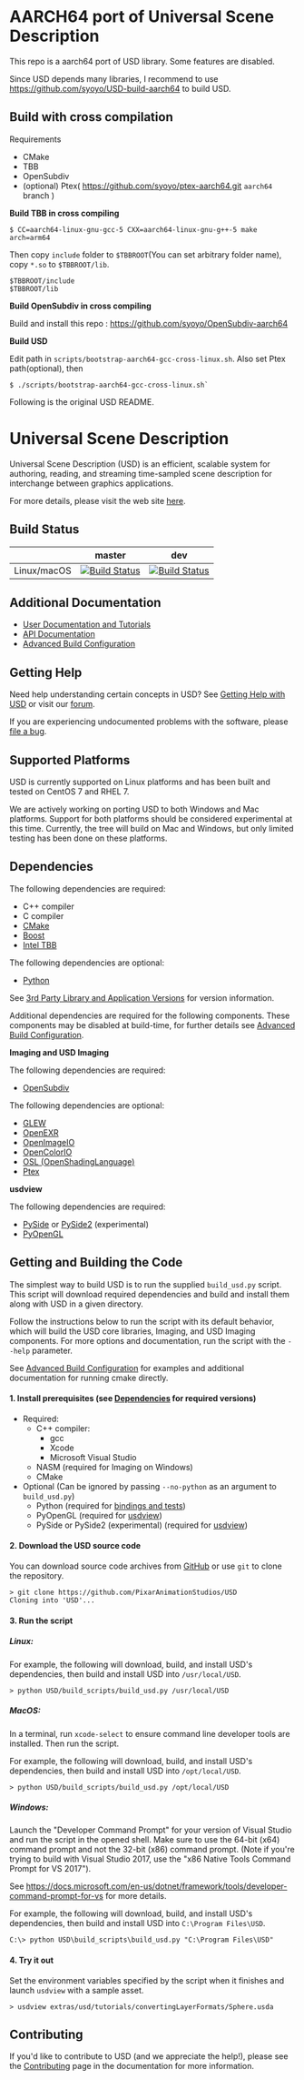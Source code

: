 AARCH64 port of Universal Scene Description
===========================================

This repo is a aarch64 port of USD library.
Some features are disabled.

Since USD depends many libraries, I recommend to use https://github.com/syoyo/USD-build-aarch64 to build USD.

Build with cross compilation
----------------------------

Requirements

* CMake
* TBB
* OpenSubdiv
* (optional) Ptex( https://github.com/syoyo/ptex-aarch64.git `aarch64` branch )


**Build TBB in cross compiling**

```
$ CC=aarch64-linux-gnu-gcc-5 CXX=aarch64-linux-gnu-g++-5 make arch=arm64
```

Then copy `include` folder to `$TBBROOT`(You can set arbitrary folder name), copy `*.so` to `$TBBROOT/lib`.

```
$TBBROOT/include
$TBBROOT/lib
```

**Build OpenSubdiv in cross compiling**

Build and install this repo : https://github.com/syoyo/OpenSubdiv-aarch64

**Build USD**

Edit path in `scripts/bootstrap-aarch64-gcc-cross-linux.sh`.
Also set Ptex path(optional), then

```
$ ./scripts/bootstrap-aarch64-gcc-cross-linux.sh`
```


Following is the original USD README.


Universal Scene Description
===========================

Universal Scene Description (USD) is an efficient, scalable system for
authoring, reading, and streaming time-sampled scene description for
interchange between graphics applications.

For more details, please visit the web site [here](http://openusd.org).

Build Status
------------

|       | master | dev |
| ----- | ------ | --- |
| Linux/macOS | [![Build Status](https://travis-ci.com/PixarAnimationStudios/USD.svg?branch=master)](https://travis-ci.com/PixarAnimationStudios/USD) | [![Build Status](https://travis-ci.com/PixarAnimationStudios/USD.svg?branch=dev)](https://travis-ci.com/PixarAnimationStudios/USD) |

Additional Documentation
------------------------

* [User Documentation and Tutorials](http://openusd.org/docs/index.html)
* [API Documentation](http://openusd.org/docs/api/index.html)
* [Advanced Build Configuration](BUILDING.md)

Getting Help
------------

Need help understanding certain concepts in USD? See
[Getting Help with USD](http://openusd.org/docs/Getting-Help-with-USD.html) or
visit our [forum](https://groups.google.com/forum/#!forum/usd-interest).

If you are experiencing undocumented problems with the software, please
[file a bug](https://github.com/PixarAnimationStudios/USD/issues/new).

Supported Platforms
-------------------

USD is currently supported on Linux platforms and has been built and tested
on CentOS 7 and RHEL 7.

We are actively working on porting USD to both Windows and Mac platforms.
Support for both platforms should be considered experimental at this time.
Currently, the tree will build on Mac and Windows, but only limited testing
has been done on these platforms.

Dependencies
------------

The following dependencies are required:
 - C++ compiler
 - C compiler
 - [CMake](https://cmake.org/documentation/)
 - [Boost](https://boost.org)
 - [Intel TBB](https://www.threadingbuildingblocks.org/)

The following dependencies are optional:
 - [Python](https://python.org)

See [3rd Party Library and Application Versions](VERSIONS.md) for version information.

Additional dependencies are required for the following components. These 
components may be disabled at build-time, for further details see
[Advanced Build Configuration](BUILDING.md).

**Imaging and USD Imaging**

The following dependencies are required:
 - [OpenSubdiv](https://github.com/PixarAnimationStudios/OpenSubdiv)

The following dependencies are optional:

 - [GLEW](http://glew.sourceforge.net/)
 - [OpenEXR](http://www.openexr.com)
 - [OpenImageIO](https://sites.google.com/site/openimageio/home)
 - [OpenColorIO](http://opencolorio.org/)
 - [OSL (OpenShadingLanguage)](https://github.com/imageworks/OpenShadingLanguage)
 - [Ptex](http://ptex.us/)                          

**usdview**

The following dependencies are required:

 - [PySide](http://wiki.qt.io/PySide) or [PySide2](http://wiki.qt.io/PySide2) (experimental)
 - [PyOpenGL](https://pypi.python.org/pypi/PyOpenGL/)

Getting and Building the Code
-----------------------------

The simplest way to build USD is to run the supplied ```build_usd.py```
script. This script will download required dependencies and build
and install them along with USD in a given directory.

Follow the instructions below to run the script with its default behavior,
which will build the USD core libraries, Imaging, and USD Imaging components.
For more options and documentation, run the script with the ```--help```
parameter.

See [Advanced Build Configuration](BUILDING.md) for examples and
additional documentation for running cmake directly.

#### 1. Install prerequisites (see [Dependencies](#dependencies) for required versions)

- Required:
    - C++ compiler:
        - gcc
        - Xcode
        - Microsoft Visual Studio
    - NASM (required for Imaging on Windows)
    - CMake
- Optional (Can be ignored by passing `--no-python` as an argument to `build_usd.py`)
    - Python (required for [bindings and tests](BUILDING.md#python))
    - PyOpenGL (required for [usdview](BUILDING.md#usd-imaging))
    - PySide or PySide2 (experimental) (required for [usdview](BUILDING.md#usd-imaging))

#### 2. Download the USD source code

You can download source code archives from [GitHub](https://www.github.com/PixarAnimationStudios/USD) or use ```git``` to clone the repository.

```
> git clone https://github.com/PixarAnimationStudios/USD
Cloning into 'USD'...
```

#### 3. Run the script

##### Linux:

For example, the following will download, build, and install USD's dependencies,
then build and install USD into ```/usr/local/USD```.

```
> python USD/build_scripts/build_usd.py /usr/local/USD
```

##### MacOS:

In a terminal, run ```xcode-select``` to ensure command line developer tools are
installed. Then run the script.

For example, the following will download, build, and install USD's dependencies,
then build and install USD into ```/opt/local/USD```.

```
> python USD/build_scripts/build_usd.py /opt/local/USD
```

##### Windows:

Launch the "Developer Command Prompt" for your version of Visual Studio and
run the script in the opened shell. Make sure to use the 64-bit (x64) command
prompt and not the 32-bit (x86) command prompt.  (Note if you're trying to
build with Visual Studio 2017, use the "x86 Native Tools Command Prompt for VS
2017").

See https://docs.microsoft.com/en-us/dotnet/framework/tools/developer-command-prompt-for-vs for more details.

For example, the following will download, build, and install USD's dependencies,
then build and install USD into ```C:\Program Files\USD```.

```
C:\> python USD\build_scripts\build_usd.py "C:\Program Files\USD"
```

#### 4. Try it out

Set the environment variables specified by the script when it finishes and
launch ```usdview``` with a sample asset.

```
> usdview extras/usd/tutorials/convertingLayerFormats/Sphere.usda
```

Contributing
------------

If you'd like to contribute to USD (and we appreciate the help!), please see
the [Contributing](http://openusd.org/docs/Contributing-to-USD.html) page in the
documentation for more information.
